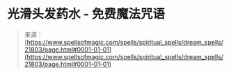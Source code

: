 <!--yml

category: 未分类

date: 2024-06-12 19:05:37

-->

# 光滑头发药水 - 免费魔法咒语

> 来源：[https://www.spellsofmagic.com/spells/spiritual_spells/dream_spells/21803/page.html#0001-01-01](https://www.spellsofmagic.com/spells/spiritual_spells/dream_spells/21803/page.html#0001-01-01)
